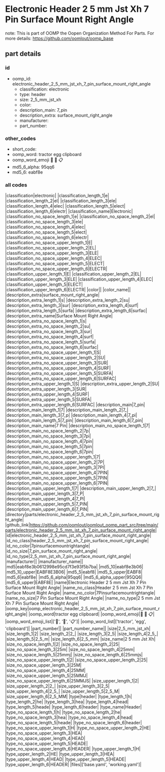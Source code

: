 # Electronic Header 2 5 mm Jst Xh 7 Pin Surface Mount Right Angle  

note: This is part of OOMP the Oopen Organization Method For Parts. For more details: https://github.com/oomlout/oomp_base

##  part details





### id
* oomp_id: electronic_header_2_5_mm_jst_xh_7_pin_surface_mount_right_angle
  * classification: electronic
  * type: header
  * size: 2_5_mm_jst_xh
  * color: 
  * description_main: 7_pin
  * description_extra: surface_mount_right_angle
  * manufacturer: 
  * part_number: 

### other_codes
* short_code: 
* oomp_word: tractor egg clipboard
* oomp_word_emoji :tractor: :egg: :clipboard:
* md5_6_alpha: 95qq6
* md5_6: eabf8e

### all codes 
|classification|electronic|
|classification_length_1|e|
|classification_length_2|el|
|classification_length_3|ele|
|classification_length_4|elec|
|classification_length_5|elect|
|classification_length_6|electr|
|classification_name|Electronic|
|classification_no_space_length_1|e|
|classification_no_space_length_2|el|
|classification_no_space_length_3|ele|
|classification_no_space_length_4|elec|
|classification_no_space_length_5|elect|
|classification_no_space_length_6|electr|
|classification_no_space_upper_length_1|E|
|classification_no_space_upper_length_2|EL|
|classification_no_space_upper_length_3|ELE|
|classification_no_space_upper_length_4|ELEC|
|classification_no_space_upper_length_5|ELECT|
|classification_no_space_upper_length_6|ELECTR|
|classification_upper_length_1|E|
|classification_upper_length_2|EL|
|classification_upper_length_3|ELE|
|classification_upper_length_4|ELEC|
|classification_upper_length_5|ELECT|
|classification_upper_length_6|ELECTR|
|color||
|color_name||
|description_extra|surface_mount_right_angle|
|description_extra_length_1|s|
|description_extra_length_2|su|
|description_extra_length_3|sur|
|description_extra_length_4|surf|
|description_extra_length_5|surfa|
|description_extra_length_6|surfac|
|description_extra_name|Surface Mount Right Angle|
|description_extra_no_space_length_1|s|
|description_extra_no_space_length_2|su|
|description_extra_no_space_length_3|sur|
|description_extra_no_space_length_4|surf|
|description_extra_no_space_length_5|surfa|
|description_extra_no_space_length_6|surfac|
|description_extra_no_space_upper_length_1|S|
|description_extra_no_space_upper_length_2|SU|
|description_extra_no_space_upper_length_3|SUR|
|description_extra_no_space_upper_length_4|SURF|
|description_extra_no_space_upper_length_5|SURFA|
|description_extra_no_space_upper_length_6|SURFAC|
|description_extra_upper_length_1|S|
|description_extra_upper_length_2|SU|
|description_extra_upper_length_3|SUR|
|description_extra_upper_length_4|SURF|
|description_extra_upper_length_5|SURFA|
|description_extra_upper_length_6|SURFAC|
|description_main|7_pin|
|description_main_length_1|7|
|description_main_length_2|7_|
|description_main_length_3|7_p|
|description_main_length_4|7_pi|
|description_main_length_5|7_pin|
|description_main_length_6|7_pin|
|description_main_name|7 Pin|
|description_main_no_space_length_1|7|
|description_main_no_space_length_2|7p|
|description_main_no_space_length_3|7pi|
|description_main_no_space_length_4|7pin|
|description_main_no_space_length_5|7pin|
|description_main_no_space_length_6|7pin|
|description_main_no_space_upper_length_1|7|
|description_main_no_space_upper_length_2|7P|
|description_main_no_space_upper_length_3|7PI|
|description_main_no_space_upper_length_4|7PIN|
|description_main_no_space_upper_length_5|7PIN|
|description_main_no_space_upper_length_6|7PIN|
|description_main_upper_length_1|7|
|description_main_upper_length_2|7_|
|description_main_upper_length_3|7_P|
|description_main_upper_length_4|7_PI|
|description_main_upper_length_5|7_PIN|
|description_main_upper_length_6|7_PIN|
|directory|parts/electronic_header_2_5_mm_jst_xh_7_pin_surface_mount_right_angle|
|github_link|https://github.com/oomlout/oomlout_oomp_part_src/tree/main/parts/electronic_header_2_5_mm_jst_xh_7_pin_surface_mount_right_angle|
|id|electronic_header_2_5_mm_jst_xh_7_pin_surface_mount_right_angle|
|id_no_class|header_2_5_mm_jst_xh_7_pin_surface_mount_right_angle|
|id_no_color|7pinsurfacemountrightangle|
|id_no_size|7_pin_surface_mount_right_angle|
|id_no_type|2_5_mm_jst_xh_7_pin_surface_mount_right_angle|
|manufacturer||
|manufacturer_name||
|md5|eabf8e3b0612998e95cd7f3e93f5b7ba|
|md5_10|eabf8e3b06|
|md5_10_upper|EABF8E3B06|
|md5_5|eabf8|
|md5_5_upper|EABF8|
|md5_6|eabf8e|
|md5_6_alpha|95qq6|
|md5_6_alpha_upper|95QQ6|
|md5_6_upper|EABF8E|
|name|Electronic Header 2 5 mm Jst Xh 7 Pin Surface Mount Right Angle|
|name_no_class|Header 2 5 mm Jst Xh 7 Pin Surface Mount Right Angle|
|name_no_color|7Pinsurfacemountrightangle|
|name_no_size|7 Pin Surface Mount Right Angle|
|name_no_type|2 5 mm Jst Xh 7 Pin Surface Mount Right Angle|
|oomp_key|oomp_electronic_header_2_5_mm_jst_xh_7_pin_surface_mount_right_angle|
|oomp_word|tractor egg clipboard|
|oomp_word_emoji|:tractor: :egg: :clipboard:|
|oomp_word_emoji_list|[':tractor:', ':egg:', ':clipboard:']|
|oomp_word_list|['tractor', 'egg', 'clipboard']|
|part_number||
|part_number_name||
|size|2_5_mm_jst_xh|
|size_length_1|2|
|size_length_2|2_|
|size_length_3|2_5|
|size_length_4|2_5_|
|size_length_5|2_5_m|
|size_length_6|2_5_mm|
|size_name|2 5 mm Jst Xh|
|size_no_space_length_1|2|
|size_no_space_length_2|25|
|size_no_space_length_3|25m|
|size_no_space_length_4|25mm|
|size_no_space_length_5|25mmj|
|size_no_space_length_6|25mmjs|
|size_no_space_upper_length_1|2|
|size_no_space_upper_length_2|25|
|size_no_space_upper_length_3|25M|
|size_no_space_upper_length_4|25MM|
|size_no_space_upper_length_5|25MMJ|
|size_no_space_upper_length_6|25MMJS|
|size_upper_length_1|2|
|size_upper_length_2|2_|
|size_upper_length_3|2_5|
|size_upper_length_4|2_5_|
|size_upper_length_5|2_5_M|
|size_upper_length_6|2_5_MM|
|type|header|
|type_length_1|h|
|type_length_2|he|
|type_length_3|hea|
|type_length_4|head|
|type_length_5|heade|
|type_length_6|header|
|type_name|Header|
|type_no_space_length_1|h|
|type_no_space_length_2|he|
|type_no_space_length_3|hea|
|type_no_space_length_4|head|
|type_no_space_length_5|heade|
|type_no_space_length_6|header|
|type_no_space_upper_length_1|H|
|type_no_space_upper_length_2|HE|
|type_no_space_upper_length_3|HEA|
|type_no_space_upper_length_4|HEAD|
|type_no_space_upper_length_5|HEADE|
|type_no_space_upper_length_6|HEADER|
|type_upper_length_1|H|
|type_upper_length_2|HE|
|type_upper_length_3|HEA|
|type_upper_length_4|HEAD|
|type_upper_length_5|HEADE|
|type_upper_length_6|HEADER|
|files|['base.yaml', 'working.yaml']|
